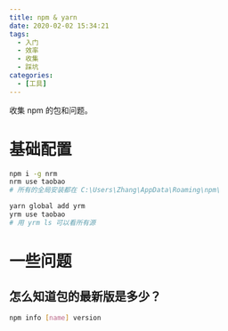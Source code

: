 ```yaml
---
title: npm & yarn
date: 2020-02-02 15:34:21
tags:
  - 入门
  - 效率
  - 收集
  - 踩坑
categories:
  - [工具]
---
```


收集 npm 的包和问题。

<!-- more -->

# 基础配置

```bash
npm i -g nrm
nrm use taobao
# 所有的全局安装都在 C:\Users\Zhang\AppData\Roaming\npm\
```

```bash
yarn global add yrm
yrm use taobao
# 用 yrm ls 可以看所有源
```

# 一些问题

## 怎么知道包的最新版是多少？

```bash
npm info [name] version
```

